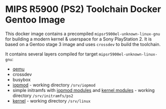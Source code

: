# MIPS R5900 (PS2) Toolchain Docker Gentoo Image

This docker image contains a precompiled `mipsr5900el-unknown-linux-gnu` for building a modern kernel & userspace for a Sony PlayStation 2. It is based on a Gentoo stage 3 image and uses `crossdev` to build the toolchain.

It contains several layers compiled for target `mipsr5900el-unknown-linux-gnu`:

- [qemu](https://github.com/frno7/qemu)
- crossdev
- busybox
- [iopmod](https://github.com/frno7/iopmod) - working directory `/srv/iopmod`
- simple initramfs with [iopmod modules](https://github.com/frno7/iopmod) and [kernel modules](https://github.com/frno7/linux) - working directory `/srv/initramfs/ps2`
- [kernel](https://github.com/frno7/linux) - working directory `/srv/linux`
